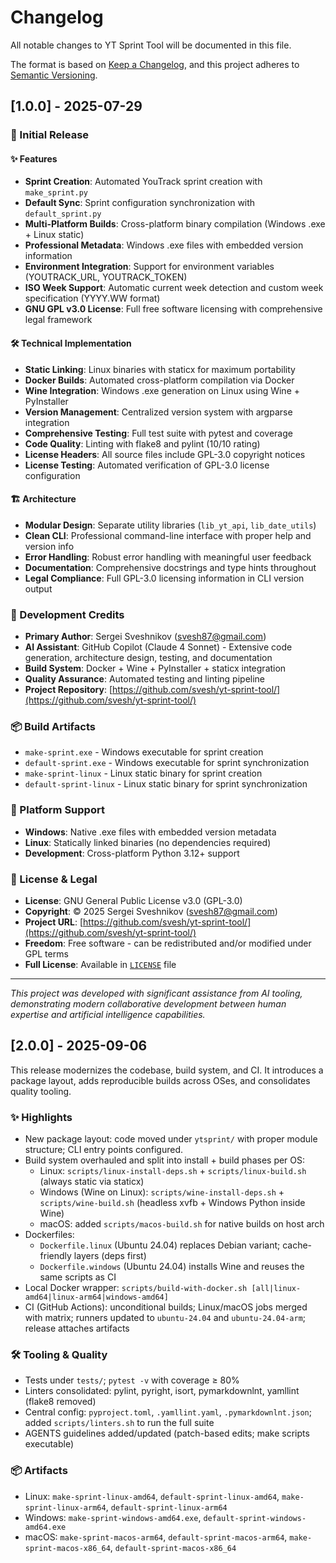 # Changelog

All notable changes to YT Sprint Tool will be documented in this file.

The format is based on [Keep a Changelog](https://keepachangelog.com/en/1.0.0/),
and this project adheres to [Semantic Versioning](https://semver.org/spec/v2.0.0.html).

## [1.0.0] - 2025-07-29

### 🚀 Initial Release

#### ✨ Features

- **Sprint Creation**: Automated YouTrack sprint creation with `make_sprint.py`
- **Default Sync**: Sprint configuration synchronization with `default_sprint.py`
- **Multi-Platform Builds**: Cross-platform binary compilation (Windows .exe + Linux static)
- **Professional Metadata**: Windows .exe files with embedded version information
- **Environment Integration**: Support for environment variables (YOUTRACK_URL, YOUTRACK_TOKEN)
- **ISO Week Support**: Automatic current week detection and custom week specification (YYYY.WW format)
- **GNU GPL v3.0 License**: Full free software licensing with comprehensive legal framework

#### 🛠️ Technical Implementation

- **Static Linking**: Linux binaries with staticx for maximum portability
- **Docker Builds**: Automated cross-platform compilation via Docker
- **Wine Integration**: Windows .exe generation on Linux using Wine + PyInstaller
- **Version Management**: Centralized version system with argparse integration
- **Comprehensive Testing**: Full test suite with pytest and coverage
- **Code Quality**: Linting with flake8 and pylint (10/10 rating)
- **License Headers**: All source files include GPL-3.0 copyright notices
- **License Testing**: Automated verification of GPL-3.0 license configuration

#### 🏗️ Architecture

- **Modular Design**: Separate utility libraries (`lib_yt_api`, `lib_date_utils`)
- **Clean CLI**: Professional command-line interface with proper help and version info
- **Error Handling**: Robust error handling with meaningful user feedback
- **Documentation**: Comprehensive docstrings and type hints throughout
- **Legal Compliance**: Full GPL-3.0 licensing information in CLI version output

### 🤖 Development Credits

- **Primary Author**: Sergei Sveshnikov ([svesh87@gmail.com](mailto:svesh87@gmail.com))
- **AI Assistant**: GitHub Copilot (Claude 4 Sonnet) - Extensive code generation, architecture design, testing, and documentation
- **Build System**: Docker + Wine + PyInstaller + staticx integration
- **Quality Assurance**: Automated testing and linting pipeline
- **Project Repository**: [https://github.com/svesh/yt-sprint-tool/](https://github.com/svesh/yt-sprint-tool/)

### 📦 Build Artifacts

- `make-sprint.exe` - Windows executable for sprint creation
- `default-sprint.exe` - Windows executable for sprint synchronization  
- `make-sprint-linux` - Linux static binary for sprint creation
- `default-sprint-linux` - Linux static binary for sprint synchronization

### 🎯 Platform Support

- **Windows**: Native .exe files with embedded version metadata
- **Linux**: Statically linked binaries (no dependencies required)
- **Development**: Cross-platform Python 3.12+ support

### 📄 License & Legal

- **License**: GNU General Public License v3.0 (GPL-3.0)
- **Copyright**: © 2025 Sergei Sveshnikov ([svesh87@gmail.com](mailto:svesh87@gmail.com))
- **Project URL**: [https://github.com/svesh/yt-sprint-tool/](https://github.com/svesh/yt-sprint-tool/)
- **Freedom**: Free software - can be redistributed and/or modified under GPL terms
- **Full License**: Available in [`LICENSE`](LICENSE) file

---

*This project was developed with significant assistance from AI tooling, demonstrating modern collaborative development between human expertise and artificial intelligence capabilities.*

## [2.0.0] - 2025-09-06

This release modernizes the codebase, build system, and CI. It introduces a package layout, adds reproducible builds across OSes, and consolidates quality tooling.

### ✨ Highlights

- New package layout: code moved under `ytsprint/` with proper module structure; CLI entry points configured.
- Build system overhauled and split into install + build phases per OS:
  - Linux: `scripts/linux-install-deps.sh` + `scripts/linux-build.sh` (always static via staticx)
  - Windows (Wine on Linux): `scripts/wine-install-deps.sh` + `scripts/wine-build.sh` (headless xvfb + Windows Python inside Wine)
  - macOS: added `scripts/macos-build.sh` for native builds on host arch
- Dockerfiles:
  - `Dockerfile.linux` (Ubuntu 24.04) replaces Debian variant; cache-friendly layers (deps first)
  - `Dockerfile.windows` (Ubuntu 24.04) installs Wine and reuses the same scripts as CI
- Local Docker wrapper: `scripts/build-with-docker.sh [all|linux-amd64|linux-arm64|windows-amd64]`
- CI (GitHub Actions): unconditional builds; Linux/macOS jobs merged with matrix; runners updated to `ubuntu-24.04` and `ubuntu-24.04-arm`; release attaches artifacts

### 🛠 Tooling & Quality

- Tests under `tests/`; `pytest -v` with coverage ≥ 80%
- Linters consolidated: pylint, pyright, isort, pymarkdownlnt, yamllint (flake8 removed)
- Central config: `pyproject.toml`, `.yamllint.yaml`, `.pymarkdownlnt.json`; added `scripts/linters.sh` to run the full suite
- AGENTS guidelines added/updated (patch-based edits; make scripts executable)

### 📦 Artifacts

- Linux: `make-sprint-linux-amd64`, `default-sprint-linux-amd64`, `make-sprint-linux-arm64`, `default-sprint-linux-arm64`
- Windows: `make-sprint-windows-amd64.exe`, `default-sprint-windows-amd64.exe`
- macOS: `make-sprint-macos-arm64`, `default-sprint-macos-arm64`, `make-sprint-macos-x86_64`, `default-sprint-macos-x86_64`

